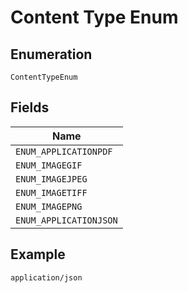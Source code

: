 
# Content Type Enum

## Enumeration

`ContentTypeEnum`

## Fields

| Name |
|  --- |
| `ENUM_APPLICATIONPDF` |
| `ENUM_IMAGEGIF` |
| `ENUM_IMAGEJPEG` |
| `ENUM_IMAGETIFF` |
| `ENUM_IMAGEPNG` |
| `ENUM_APPLICATIONJSON` |

## Example

```
application/json
```

